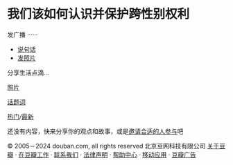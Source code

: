 # 我们该如何认识并保护跨性别权利

发广播 ······

-   [说句话](javascript:void(0);)
-   [发照片](javascript:void(0);)

分享生活点滴...

[照片](javascript:void(0); "上传照片")

[话题词](javascript:void(0);)

[热门](https://www.douban.com/gallery/topic/152217/?sort=hot)_/_[最新](https://www.douban.com/gallery/topic/152217/?sort=new)

还没有内容，快来分享你的观点和故事，或是[邀请合适的人参与](//www.douban.com/accounts/login?source=gallery)吧

© 2005－2024 douban.com, all rights reserved 北京豆网科技有限公司 [关于豆瓣](https://www.douban.com/about) · [在豆瓣工作](https://www.douban.com/jobs) · [联系我们](https://www.douban.com/about?topic=contactus) · [法律声明](https://www.douban.com/about/legal) · [帮助中心](https://help.douban.com/?app=main) · [移动应用](https://www.douban.com/doubanapp/) · [豆瓣广告](https://www.douban.com/partner/)
<!-- tcd_original_link https://m.douban.com/gallery/topic/152217 -->
